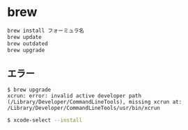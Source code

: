 # brew

```bash
brew install フォーミュラ名
brew update
brew outdated
brew upgrade
```


## エラー

```
$ brew upgrade
xcrun: error: invalid active developer path (/Library/Developer/CommandLineTools), missing xcrun at: /Library/Developer/CommandLineTools/usr/bin/xcrun
```

```bash
$ xcode-select --install
```
